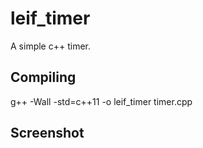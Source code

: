 # leif_timer
A simple c++ timer.
## Compiling
g++ -Wall -std=c++11 -o leif_timer timer.cpp
## Screenshot

